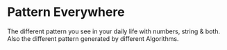 # Pattern Everywhere
The different pattern you see in your daily life with numbers, string & both.
Also the different pattern generated by different Algorithms.
